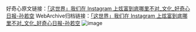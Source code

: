 好奇心原文链接：[「这世界」我们在 Instagram 上炫富到底哪里不对_文化_好奇心日报-孙若空](https://www.qdaily.com/articles/6983.html)
WebArchive归档链接：[「这世界」我们在 Instagram 上炫富到底哪里不对_文化_好奇心日报-孙若空](http://web.archive.org/web/20190623171541/https://www.qdaily.com/articles/6983.html)
![image](http://ww3.sinaimg.cn/large/007d5XDply1g3wbassjroj30u05hs4l3)